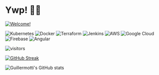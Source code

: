 # Ywp! 👋🏽

[![Welcome!](https://readme-typing-svg.herokuapp.com/?lines=Nice+to+meet+you!;My+name+is+Guille+👽;This+is+my+profile+🚀&font=ubuntu&color=32a852)](https://git.io/typing-svg)

<!-- ![visitors](https://visitor-badge.glitch.me/badge?page_id=guillermotti.visitor-badge) -->
<img alt="Kubernetes" src="https://img.shields.io/badge/kubernetes-%23326ce5.svg?style=for-the-badge&logo=kubernetes&logoColor=white"/>
<img alt="Docker" src="https://img.shields.io/badge/docker-%230db7ed.svg?style=for-the-badge&logo=docker&logoColor=white"/>
<img alt="Terraform" src="https://img.shields.io/badge/terraform-%235835CC.svg?style=for-the-badge&logo=terraform&logoColor=white"/>
<img alt="Jenkins" src="https://img.shields.io/badge/jenkins-%232C5263.svg?style=for-the-badge&logo=jenkins&logoColor=white"/>
<img alt="AWS" src="https://img.shields.io/badge/AWS-%23FF9900.svg?style=for-the-badge&logo=amazon-aws&logoColor=white"/>
<img alt="Google Cloud" src="https://img.shields.io/badge/GoogleCloud-%234285F4.svg?style=for-the-badge&logo=google-cloud&logoColor=white"/>
<img alt="Firebase" src="https://img.shields.io/badge/firebase-%23039BE5.svg?style=for-the-badge&logo=firebase"/>
<img alt="Angular" src="https://img.shields.io/badge/angular-%23DD0031.svg?style=for-the-badge&logo=angular&logoColor=white"/>

![visitors](https://profile-counter.glitch.me/guillermotti/count.svg)

[![GitHub Streak](https://github-readme-streak-stats.herokuapp.com/?user=guillermotti)](https://git.io/streak-stats)

![Guillermotti's GitHub stats](https://github-readme-stats.vercel.app/api?username=guillermotti&show_icons=true&theme=dark&count_private=true&custom_title=Guillermotti%27s+GitHub+Stats)
